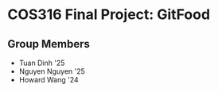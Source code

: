 # COS316 Final Project: GitFood #
## Group Members ##
* Tuan Dinh '25
* Nguyen Nguyen '25
* Howard Wang '24